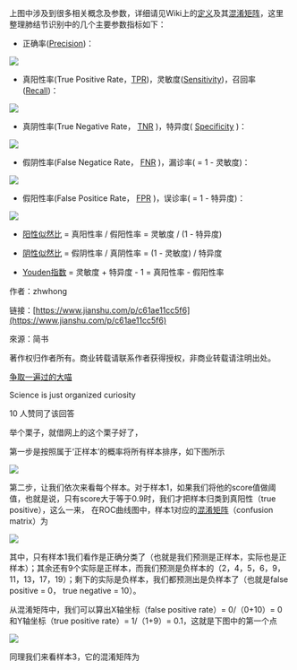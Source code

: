 上图中涉及到很多相关概念及参数，详细请见Wiki上的[定义](https://link.jianshu.com?t=https://en.wikipedia.org/wiki/Sensitivity_and_specificity#Definitions)及其[混淆矩阵](https://link.jianshu.com?t=https://en.wikipedia.org/wiki/Sensitivity_and_specificity#Confusion_matrix)，这里整理肺结节识别中的几个主要参数指标如下：

* 正确率\([Precision](https://link.jianshu.com?t=https://en.wikipedia.org/wiki/Precision_and_recall#Precision)\)：

![](http://latex.codecogs.com/png.latex?Precision=\frac{TP}{TP+FP})

* 真阳性率\(True Positive Rate，[TPR](https://link.jianshu.com?t=https://en.wikipedia.org/wiki/Sensitivity_and_specificity)\)，灵敏度\([Sensitivity](https://link.jianshu.com?t=https://en.wikipedia.org/wiki/Sensitivity_and_specificity#Sensitivity)\)，召回率\([Recall](https://link.jianshu.com?t=https://en.wikipedia.org/wiki/Precision_and_recall#Recall)\)：

![](http://latex.codecogs.com/png.latex?Sensitivity=Recall=TPR=\frac{TP}{TP+FN})

* 真阴性率\(True Negative Rate，
  [TNR](https://link.jianshu.com?t=https://en.wikipedia.org/wiki/Sensitivity_and_specificity)
  \)，特异度\(
  [Specificity](https://link.jianshu.com?t=https://en.wikipedia.org/wiki/Sensitivity_and_specificity#Specificity)
  \)：

![](http://latex.codecogs.com/png.latex?Specificity=TNR=\frac{TN}{FP+TN})

* 假阴性率\(False Negatice Rate，
  [FNR](https://link.jianshu.com?t=https://en.wikipedia.org/wiki/False_positives_and_false_negatives#False_positive_and_false_negative_rates)
  \)，漏诊率\( = 1 - 灵敏度\)：

![](http://latex.codecogs.com/png.latex?FNR=\frac{FN}{TP+FN})

* 假阳性率\(False Positice Rate，
  [FPR](https://link.jianshu.com?t=https://en.wikipedia.org/wiki/False_positive_rate)
  \)，误诊率\( = 1 - 特异度\)：

![](http://latex.codecogs.com/png.latex?FPR=\frac{FP}{FP+TN})

* [阳性似然比](https://link.jianshu.com?t=https://en.wikipedia.org/wiki/Likelihood_ratios_in_diagnostic_testing#positive_likelihood_ratio) = 真阳性率 / 假阳性率 = 灵敏度 / \(1 - 特异度\)

* [阴性似然比](https://link.jianshu.com?t=https://en.wikipedia.org/wiki/Likelihood_ratios_in_diagnostic_testing#negative_likelihood_ratio) = 假阴性率 / 真阴性率 = \(1 - 灵敏度\) / 特异度

* [Youden指数](https://link.jianshu.com?t=http://baike.baidu.com/link?url=ocB5vtVDdo5gYlDxy3xlonrDGQUTZVNv3_uK3FRE30qVYsTeeXPif3fEbQSw2-IZzEoseco7zo-WVEnXM2rngLNp-e2xSej_cUfT6a3afELWFUmvrLtZIKfwMOFNCbKG) = 灵敏度 + 特异度 - 1 = 真阳性率 - 假阳性率

作者：zhwhong

链接：[https://www.jianshu.com/p/c61ae11cc5f6](https://www.jianshu.com/p/c61ae11cc5f6)

來源：简书

著作权归作者所有。商业转载请联系作者获得授权，非商业转载请注明出处。

[争取一遍过的大喵](https://www.zhihu.com/people/fang-kun-7)

Science is just organized curiosity

10 人赞同了该回答

举个栗子，就借网上的这个栗子好了，

第一步是按照属于‘正样本’的概率将所有样本排序，如下图所示

![](https://pic1.zhimg.com/80/v2-77e1e16ee58697a316cfe2728be86efe_hd.jpg)

第二步，让我们依次来看每个样本。对于样本1，如果我们将他的score值做阈值，也就是说，只有score大于等于0.9时，我们才把样本归类到真阳性（true positive），这么一来， 在ROC曲线图中，样本1对应的[混淆矩阵](https://www.zhihu.com/question/36883196)（confusion matrix）为

![](https://pic1.zhimg.com/80/v2-5ba41a6e4ca9370c2f4510d5a7b70daf_hd.jpg)

其中，只有样本1我们看作是正确分类了（也就是我们预测是正样本，实际也是正样本）；其余还有9个实际是正样本，而我们预测是负样本的（2，4，5，6，9，11，13，17，19）；剩下的实际是负样本，我们都预测出是负样本了（也就是false positive = 0， true negative = 10）。

从混淆矩阵中，我们可以算出X轴坐标（false positive rate）= 0/（0+10）= 0 和Y轴坐标（true positive rate）= 1/（1+9）= 0.1，这就是下图中的第一个点

![](https://pic2.zhimg.com/80/v2-10666128633da6ea072a4c87f21d6bdf_hd.jpg)

同理我们来看样本3，它的混淆矩阵为

